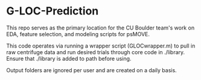 # G-LOC-Prediction
This repo serves as the primary location for the CU Boulder team's work on EDA, feature selection, and modeling scripts for psMOVE. 

This code operates via running a wrapper script (GLOCwrapper.m) to pull in raw centrifuge data and run desired trials through core code in ./library. Ensure that ./library is added to path before using. 

Output folders are ignored per user and are created on a daily basis. 
